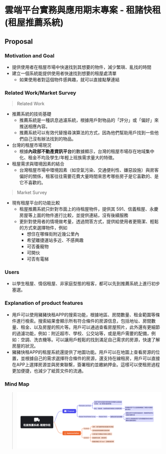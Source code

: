 # 雲端平台實務與應用期末專案 - 租諸快租(租屋推薦系統)
## Proposal
### Motivation and Goal
* 提供使用者在租屋市場中快速找到其想要的物件，減少繁瑣、亂找的時間
* 建立一個系統能提供使用者快速找到想要的租屋處清單
    * 如果使用者對這個物件感興趣，就可以直接點擊連結

### Related Work/Market Survey
> Related Work
* 推薦系統的技術基礎
    * 推薦系統是一種訊息過濾系統，根據用戶對物品的「評分」或「偏好」來推送相應內容。
    * 推薦系統可以有效代替搜尋演算法的方式，因為他們幫助用戶找到一些他們自己沒有辦法找到的物品。
* 台灣的租屋市場現況
    * 根據**內政部不動產資訊平台**的數據顯示，台灣的租屋市場存在地域集中化、租金不均及學生/年輕上班族需求量大的特徵。
* 租屋需求與環境因素的結合
    * 台灣租屋市場中環境因素（如空氣污染、交通便利性、嫌惡設施）與房客偏好的關係，租客往往需要花費大量時間來思考哪些房子是它喜歡的、是它不喜歡的。

> Market Survey
* 現有租屋平台的功能比較
    * 租屋推薦系統只針對市面上的待租屋物件，提供其 591、信義租屋、永慶房屋等上面的物件進行比較，並提供連結，沒有後續服務
    * 更針對使用者的情境做考量，透過問答方式，提供給使用者更簡潔、輕鬆的方式來選擇物件，例如
        * 想住在哪條街附近幾公里內
        * 希望離捷運站多近、不感興趣
        * 可否養寵物
        * 可開伙
        * 可否有電梯

### Users
* 以學生租屋、情侶租屋、非家庭型態的租客，都可以先到推薦系統上進行初步塞選。

### Explanation of product features 
* 用戶可以使用豬豬快租APP的搜索功能，根據地區、房間數量、租金範圍等條件進行檢索。搜索結果會顯示所有符合條件的房源信息，包括地址、房間數量、租金、以及房屋的照片等。用戶可以通過查看房屋照片，此外還有更細節的過濾功能，例如：附近超市、學校、公交站等，或是用戶需要的配備，例如：空調、洗衣機等。可以讓用戶輕鬆的找到滿足自己需求的房源，快速了解房屋的狀況。
* 豬豬快租APP的租屋系統還提供了地圖功能。用戶可以在地圖上查看房源的位置，並根據自己的需求選擇符合條件的房源，還支持在線租房，用戶可以直接在APP上選擇房源並與房東聯繫，簽署租約並繳納押金。這樣可以使租房過程更加便捷，也減少了紙質文件的流通。

<!-- * 前端 
    * 使用 `react`
    * 提供一個可讓使用者進行問答的頁面。
    * 。
* 後端
    * 使用 `python`
    * 根據前端給入的 input/output，回傳房屋清單 -->

### Mind Map
>![](./mind-map.png)